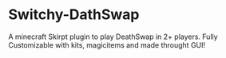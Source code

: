 # Switchy-DathSwap
A minecraft Skirpt plugin to play DeathSwap in 2+ players. Fully Customizable with kits, magicitems and made throught GUI!
